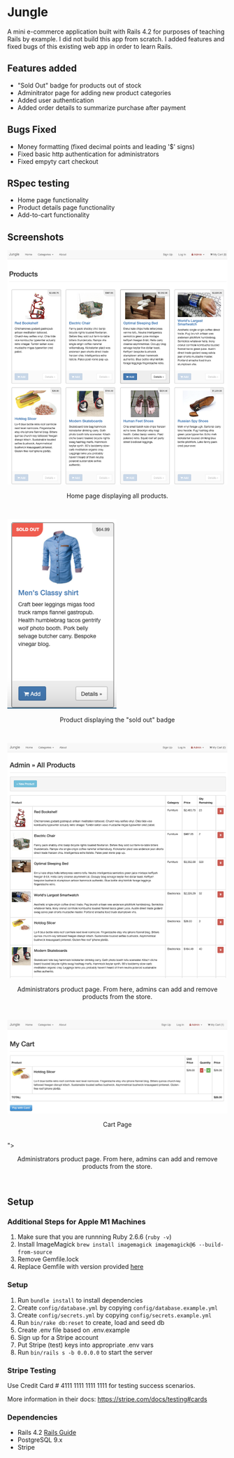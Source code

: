 # Jungle

A mini e-commerce application built with Rails 4.2 for purposes of teaching Rails by example. I did not build this app from scratch. I added features and fixed bugs of this existing web app in order to learn Rails. 

## Features added
- "Sold Out" badge for products out of stock
- Adminitrator page for adding new product categories
- Added user authentication
- Added order details to summarize purchase after payment


## Bugs Fixed
- Money formatting (fixed decimal points and leading '$' signs)
- Fixed basic http authentication for administrators
- Fixed empyty cart checkout 

## RSpec testing
- Home page functionality
- Product details page functionality
- Add-to-cart functionality 

## Screenshots
<img alt="Desktop view on page load" width="600" src="https://github.com/smalott16/jungle-rails/blob/master/docs/Screen%20Shot%202021-11-17%20at%204.45.34%20PM.png?raw=true"></img>
<p align="center">
Home page displaying all products. 
</p>
<br>

<img alt="sold out badge" width="250" src="https://github.com/smalott16/jungle-rails/blob/master/docs/Screen%20Shot%202021-11-17%20at%204.56.42%20PM.png?raw=true"></img>
<p align="center">
Product displaying the "sold out" badge 
</p>
<br>

<img alt="Admin products view" width="600" src="https://github.com/smalott16/jungle-rails/blob/master/docs/Screen%20Shot%202021-11-17%20at%204.55.07%20PM.png?raw=true"></img>
<p align="center">
Administrators product page. From here, admins can add and remove products from the store. 
</p>
<br>

<img alt="Cart view" width="600" src="https://github.com/smalott16/jungle-rails/blob/master/docs/Screen%20Shot%202021-11-17%20at%204.55.50%20PM.png?raw=true"></img>
<p align="center">
Cart Page
</p>
<br>"></img>
<p align="center">
Administrators product page. From here, admins can add and remove products from the store. 
</p>
<br>


## Setup
### Additional Steps for Apple M1 Machines

1. Make sure that you are runnning Ruby 2.6.6 (`ruby -v`)
1. Install ImageMagick `brew install imagemagick imagemagick@6 --build-from-source`
2. Remove Gemfile.lock
3. Replace Gemfile with version provided [here](https://gist.githubusercontent.com/FrancisBourgouin/831795ae12c4704687a0c2496d91a727/raw/ce8e2104f725f43e56650d404169c7b11c33a5c5/Gemfile)

### Setup

1. Run `bundle install` to install dependencies
2. Create `config/database.yml` by copying `config/database.example.yml`
3. Create `config/secrets.yml` by copying `config/secrets.example.yml`
4. Run `bin/rake db:reset` to create, load and seed db
5. Create .env file based on .env.example
6. Sign up for a Stripe account
7. Put Stripe (test) keys into appropriate .env vars
8. Run `bin/rails s -b 0.0.0.0` to start the server

### Stripe Testing

Use Credit Card # 4111 1111 1111 1111 for testing success scenarios.

More information in their docs: <https://stripe.com/docs/testing#cards>

### Dependencies

* Rails 4.2 [Rails Guide](http://guides.rubyonrails.org/v4.2/)
* PostgreSQL 9.x
* Stripe
